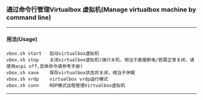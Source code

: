 ### 通过命令行管理Virtualbox 虚拟机(Manage virtualbox machine by command line)
---
####    用法(Usage)
    vbox.sh start   启动virtualbox虚拟机
    vbox.sh stop    关闭virtualbox虚拟机(强行关机，相当于直接断电/若需正常关闭，请使用acpi off,具体命令请参考手册)
    vbox.sh save    保存virtualbox状态并关闭，相当于休眠
    vbox.sh vrdp    virtualbox vrdp运行模式
    vbox.sh conn    RDP模式远程管理Virtualbox虚拟机

---

